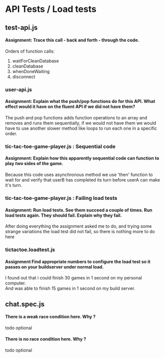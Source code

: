 API Tests / Load tests
=======

## test-api.js ##
#### Assignment: Trace this call - back and forth - through the code. ####

Orders of function calls:
1. waitForCleanDatabase
2. cleanDatabase
3. whenDoneWaiting
4. disconnect

### user-api.js
#### Assignment: Explain what the push/pop functions do for this API. What effect would it have on the fluent API if we did not have them? ####

The push and pop functions adds function operations to an array and removes and runs them sequentially, if we would not have them we would have to use another slower method like loops to run each one in a specific order.

### tic-tac-toe-game-player.js : Sequential code

#### Assignment: Explain how this apparently sequential code can function to play *two* sides of the game. ####

Because this code uses asynchronous method we use 'then' function to wait for and verify that userB has completed its turn before userA can make it's turn.

### tic-tac-toe-game-player.js : Failing load tests

#### Assignment: Run load tests. See them succeed a couple of times. Run load tests again. They should fail. Explain why they fail. ####

After doing everything the assignment asked me to do, and trying some strange variations the load test did not fail, so there is nothing more to do here

### tictactoe.loadtest.js

#### Assignment Find appropriate numbers to configure the load test so it passes on your buildserver under normal load. ####

I found out that i could finish 30 games in 1 second on my personal computer.  
And was able to finish 15 games in 1 second on my build server.

## chat.spec.js ##

#### There is a weak race condition here. Why ? ####

todo optional

#### There is no race condition here. Why ? ####

todo optional
